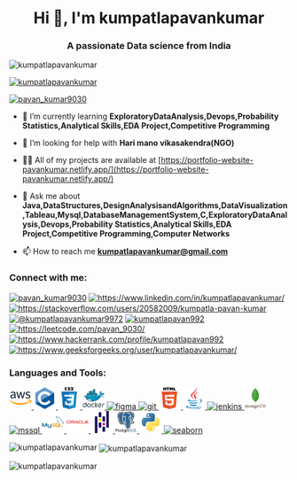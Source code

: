 <h1 align="center">Hi 👋, I'm kumpatlapavankumar</h1>
<h3 align="center">A passionate Data science from India</h3>

<p align="left"> <img src="https://komarev.com/ghpvc/?username=kumpatlapavankumar&label=Profile%20views&color=0e75b6&style=flat" alt="kumpatlapavankumar" /> </p>

<p align="left"> <a href="https://github.com/ryo-ma/github-profile-trophy"><img src="https://github-profile-trophy.vercel.app/?username=kumpatlapavankumar" alt="kumpatlapavankumar" /></a> </p>

<p align="left"> <a href="https://twitter.com/pavan_kumar9030" target="blank"><img src="https://img.shields.io/twitter/follow/pavan_kumar9030?logo=twitter&style=for-the-badge" alt="pavan_kumar9030" /></a> </p>

- 🌱 I’m currently learning **ExploratoryDataAnalysis,Devops,Probability Statistics,Analytical Skills,EDA Project,Competitive Programming**

- 🤝 I’m looking for help with **Hari mano vikasakendra(NGO)**

- 👨‍💻 All of my projects are available at [https://portfolio-website-pavankumar.netlify.app/](https://portfolio-website-pavankumar.netlify.app/)

- 💬 Ask me about **Java,DataStructures,DesignAnalysisandAlgorithms,DataVisualization,Tableau,Mysql,DatabaseManagementSystem,C,ExploratoryDataAnalysis,Devops,Probability Statistics,Analytical Skills,EDA Project,Competitive Programming,Computer Networks**

- 📫 How to reach me **kumpatlapavankumar@gmail.com**

<h3 align="left">Connect with me:</h3>
<p align="left">
<a href="https://twitter.com/pavan_kumar9030" target="blank"><img align="center" src="https://raw.githubusercontent.com/rahuldkjain/github-profile-readme-generator/master/src/images/icons/Social/twitter.svg" alt="pavan_kumar9030" height="30" width="40" /></a>
<a href="https://linkedin.com/in/https://www.linkedin.com/in/kumpatlapavankumar/" target="blank"><img align="center" src="https://raw.githubusercontent.com/rahuldkjain/github-profile-readme-generator/master/src/images/icons/Social/linked-in-alt.svg" alt="https://www.linkedin.com/in/kumpatlapavankumar/" height="30" width="40" /></a>
<a href="https://stackoverflow.com/users/https://stackoverflow.com/users/20582009/kumpatla-pavan-kumar" target="blank"><img align="center" src="https://raw.githubusercontent.com/rahuldkjain/github-profile-readme-generator/master/src/images/icons/Social/stack-overflow.svg" alt="https://stackoverflow.com/users/20582009/kumpatla-pavan-kumar" height="30" width="40" /></a>
<a href="https://www.youtube.com/c/@kumpatlapavankumar9972" target="blank"><img align="center" src="https://raw.githubusercontent.com/rahuldkjain/github-profile-readme-generator/master/src/images/icons/Social/youtube.svg" alt="@kumpatlapavankumar9972" height="30" width="40" /></a>
<a href="https://www.hackerrank.com/kumpatlapavan992" target="blank"><img align="center" src="https://raw.githubusercontent.com/rahuldkjain/github-profile-readme-generator/master/src/images/icons/Social/hackerrank.svg" alt="kumpatlapavan992" height="30" width="40" /></a>
<a href="https://www.leetcode.com/https://leetcode.com/pavan_9030/" target="blank"><img align="center" src="https://raw.githubusercontent.com/rahuldkjain/github-profile-readme-generator/master/src/images/icons/Social/leet-code.svg" alt="https://leetcode.com/pavan_9030/" height="30" width="40" /></a>
<a href="https://www.hackerearth.com/https://www.hackerrank.com/profile/kumpatlapavan992" target="blank"><img align="center" src="https://raw.githubusercontent.com/rahuldkjain/github-profile-readme-generator/master/src/images/icons/Social/hackerearth.svg" alt="https://www.hackerrank.com/profile/kumpatlapavan992" height="30" width="40" /></a>
<a href="https://auth.geeksforgeeks.org/user/https://www.geeksforgeeks.org/user/kumpatlapavankumar/" target="blank"><img align="center" src="https://raw.githubusercontent.com/rahuldkjain/github-profile-readme-generator/master/src/images/icons/Social/geeks-for-geeks.svg" alt="https://www.geeksforgeeks.org/user/kumpatlapavankumar/" height="30" width="40" /></a>
</p>

<h3 align="left">Languages and Tools:</h3>
<p align="left"> <a href="https://aws.amazon.com" target="_blank" rel="noreferrer"> <img src="https://raw.githubusercontent.com/devicons/devicon/master/icons/amazonwebservices/amazonwebservices-original-wordmark.svg" alt="aws" width="40" height="40"/> </a> <a href="https://www.cprogramming.com/" target="_blank" rel="noreferrer"> <img src="https://raw.githubusercontent.com/devicons/devicon/master/icons/c/c-original.svg" alt="c" width="40" height="40"/> </a> <a href="https://www.w3schools.com/css/" target="_blank" rel="noreferrer"> <img src="https://raw.githubusercontent.com/devicons/devicon/master/icons/css3/css3-original-wordmark.svg" alt="css3" width="40" height="40"/> </a> <a href="https://www.docker.com/" target="_blank" rel="noreferrer"> <img src="https://raw.githubusercontent.com/devicons/devicon/master/icons/docker/docker-original-wordmark.svg" alt="docker" width="40" height="40"/> </a> <a href="https://www.figma.com/" target="_blank" rel="noreferrer"> <img src="https://www.vectorlogo.zone/logos/figma/figma-icon.svg" alt="figma" width="40" height="40"/> </a> <a href="https://git-scm.com/" target="_blank" rel="noreferrer"> <img src="https://www.vectorlogo.zone/logos/git-scm/git-scm-icon.svg" alt="git" width="40" height="40"/> </a> <a href="https://www.w3.org/html/" target="_blank" rel="noreferrer"> <img src="https://raw.githubusercontent.com/devicons/devicon/master/icons/html5/html5-original-wordmark.svg" alt="html5" width="40" height="40"/> </a> <a href="https://www.java.com" target="_blank" rel="noreferrer"> <img src="https://raw.githubusercontent.com/devicons/devicon/master/icons/java/java-original.svg" alt="java" width="40" height="40"/> </a> <a href="https://www.jenkins.io" target="_blank" rel="noreferrer"> <img src="https://www.vectorlogo.zone/logos/jenkins/jenkins-icon.svg" alt="jenkins" width="40" height="40"/> </a> <a href="https://www.mongodb.com/" target="_blank" rel="noreferrer"> <img src="https://raw.githubusercontent.com/devicons/devicon/master/icons/mongodb/mongodb-original-wordmark.svg" alt="mongodb" width="40" height="40"/> </a> <a href="https://www.microsoft.com/en-us/sql-server" target="_blank" rel="noreferrer"> <img src="https://www.svgrepo.com/show/303229/microsoft-sql-server-logo.svg" alt="mssql" width="40" height="40"/> </a> <a href="https://www.mysql.com/" target="_blank" rel="noreferrer"> <img src="https://raw.githubusercontent.com/devicons/devicon/master/icons/mysql/mysql-original-wordmark.svg" alt="mysql" width="40" height="40"/> </a> <a href="https://www.oracle.com/" target="_blank" rel="noreferrer"> <img src="https://raw.githubusercontent.com/devicons/devicon/master/icons/oracle/oracle-original.svg" alt="oracle" width="40" height="40"/> </a> <a href="https://pandas.pydata.org/" target="_blank" rel="noreferrer"> <img src="https://raw.githubusercontent.com/devicons/devicon/2ae2a900d2f041da66e950e4d48052658d850630/icons/pandas/pandas-original.svg" alt="pandas" width="40" height="40"/> </a> <a href="https://www.postgresql.org" target="_blank" rel="noreferrer"> <img src="https://raw.githubusercontent.com/devicons/devicon/master/icons/postgresql/postgresql-original-wordmark.svg" alt="postgresql" width="40" height="40"/> </a> <a href="https://www.python.org" target="_blank" rel="noreferrer"> <img src="https://raw.githubusercontent.com/devicons/devicon/master/icons/python/python-original.svg" alt="python" width="40" height="40"/> </a> <a href="https://seaborn.pydata.org/" target="_blank" rel="noreferrer"> <img src="https://seaborn.pydata.org/_images/logo-mark-lightbg.svg" alt="seaborn" width="40" height="40"/> </a> </p>

<p><img align="left" src="https://github-readme-stats.vercel.app/api/top-langs?username=kumpatlapavankumar&show_icons=true&locale=en&layout=compact" alt="kumpatlapavankumar" /></p>

<p>&nbsp;<img align="center" src="https://github-readme-stats.vercel.app/api?username=kumpatlapavankumar&show_icons=true&locale=en" alt="kumpatlapavankumar" /></p>

<p><img align="center" src="https://github-readme-streak-stats.herokuapp.com/?user=kumpatlapavankumar&" alt="kumpatlapavankumar" /></p>

